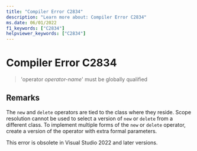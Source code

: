```yaml
---
title: "Compiler Error C2834"
description: "Learn more about: Compiler Error C2834"
ms.date: 06/01/2022
f1_keywords: ["C2834"]
helpviewer_keywords: ["C2834"]
---
```

# Compiler Error C2834

> 'operator *operator-name*' must be globally qualified

## Remarks

The `new` and `delete` operators are tied to the class where they reside. Scope resolution cannot be used to select a version of `new` or `delete` from a different class. To implement multiple forms of the `new` or `delete` operator, create a version of the operator with extra formal parameters.

This error is obsolete in Visual Studio 2022 and later versions.

